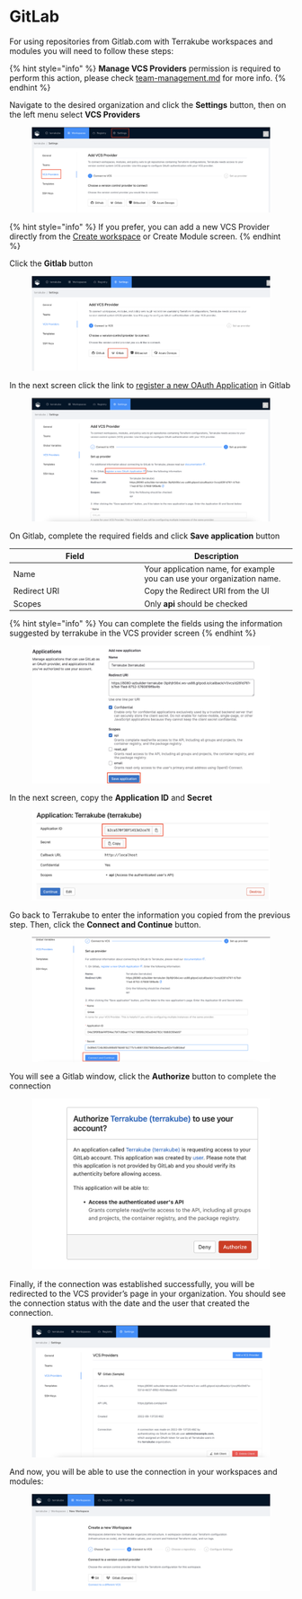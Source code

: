 # GitLab

For using repositories from Gitlab.com with Terrakube workspaces and modules you will need to follow these steps:

{% hint style="info" %}
**Manage VCS Providers** permission is required to perform this action, please check [team-management.md](../organizations/team-management.md "mention") for more info.
{% endhint %}



Navigate to the desired organization and click the **Settings** button, then on the left menu select **VCS Providers**&#x20;

<figure><img src="../../.gitbook/assets/image (14) (2) (1).png" alt=""><figcaption></figcaption></figure>

{% hint style="info" %}
If you prefer, you can add a new VCS Provider directly from the [Create workspace](../workspaces/creating-workspaces.md) or Create Module screen.&#x20;
{% endhint %}

Click the **Gitlab** button

<figure><img src="../../.gitbook/assets/image (4) (1) (3).png" alt=""><figcaption></figcaption></figure>

In the next screen click the link to [register a new OAuth Application](https://gitlab.com/-/profile/applications) in Gitlab

<figure><img src="../../.gitbook/assets/image (2) (1) (1) (3).png" alt=""><figcaption></figcaption></figure>

On Gitlab, complete the required fields and click **Save application** button

<table><thead><tr><th width="219">Field</th><th>Description</th></tr></thead><tbody><tr><td>Name</td><td>Your application name, for example you can use your organization name.</td></tr><tr><td>Redirect URI</td><td>Copy the Redirect URI from the UI</td></tr><tr><td>Scopes</td><td>Only <strong>api</strong> should be checked</td></tr></tbody></table>

{% hint style="info" %}
You can complete the fields using the information suggested by terrakube in the VCS provider screen
{% endhint %}

<figure><img src="../../.gitbook/assets/image (3) (1) (2).png" alt=""><figcaption></figcaption></figure>

In the next screen, copy the **Application ID** and **Secret**

<figure><img src="../../.gitbook/assets/image (2) (1) (3) (2).png" alt=""><figcaption></figcaption></figure>

Go back to Terrakube to enter the information you copied from the previous step. Then, click the **Connect and Continue** button.

<figure><img src="../../.gitbook/assets/image (7) (1).png" alt=""><figcaption></figcaption></figure>

You will see a Gitlab window, click the **Authorize** button to complete the connection

<figure><img src="../../.gitbook/assets/image (14) (3).png" alt=""><figcaption></figcaption></figure>

Finally, if the connection was established successfully, you will be redirected to the VCS provider’s page in your organization. You should see the connection status with the date and the user that created the connection.

<figure><img src="../../.gitbook/assets/image (13) (4).png" alt=""><figcaption></figcaption></figure>

And now, you will be able to use the connection in your workspaces and modules:

<figure><img src="../../.gitbook/assets/image (11) (3).png" alt=""><figcaption></figcaption></figure>
